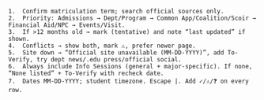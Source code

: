 	1.	Confirm matriculation term; search official sources only.
	2.	Priority: Admissions → Dept/Program → Common App/Coalition/Scoir → Financial Aid/NPC → Events/Visit.
	3.	If >12 months old → mark (tentative) and note “last updated” if shown.
	4.	Conflicts → show both, mark ⚠️, prefer newer page.
	5.	Site down → “Official site unavailable (MM-DD-YYYY)”, add To-Verify, try dept news/.edu press/official social.
	6.	Always include Info Sessions (general + major-specific). If none, “None listed” + To-Verify with recheck date.
	7.	Dates MM-DD-YYYY; student timezone. Escape |. Add ✓/⚠️/❓ on every row.
